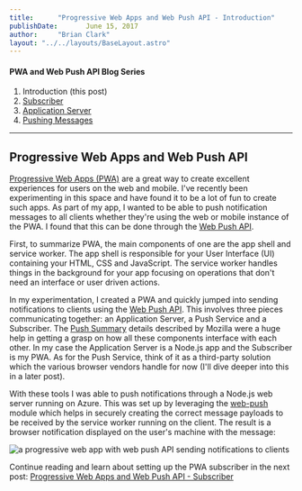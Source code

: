 ```yaml
---
title:      "Progressive Web Apps and Web Push API - Introduction"
publishDate:       June 15, 2017
author:     "Brian Clark"
layout: "../../layouts/BaseLayout.astro"
---
```


#### PWA and Web Push API Blog Series

1. Introduction (this post)
2. [Subscriber](/2017/08/04/pwa-web-push-2)
3. [Application Server](/2017/08/22/pwa-web-push-3)
4. [Pushing Messages](/2017/10/18/pwa-web-push-4)

----------

## Progressive Web Apps and Web Push API

[Progressive Web Apps (PWA)](https://en.wikipedia.org/wiki/Progressive_web_app) are a great way to create excellent experiences for users on the web and mobile. I've recently been experimenting in this space and have found it to be a lot of fun to create such apps. As part of my app, I wanted to be able to push notification messages to all clients whether they're using the web or mobile instance of the PWA. I found that this can be done through the [Web Push API](https://developer.mozilla.org/en-US/docs/Web/API/Push_API).

First, to summarize PWA, the main components of one are the app shell and service worker. The app shell is responsible for your User Interface (UI) containing your HTML, CSS and JavaScript. The service worker handles things in the background for your app focusing on operations that don't need an interface or user driven actions.

In my experimentation, I created a PWA and quickly jumped into sending notifications to clients using the [Web Push API](https://developer.mozilla.org/en-US/docs/Web/API/Push_API). This involves three pieces communicating together: an Application Server, a Push Service and a Subscriber. The [Push Summary](https://blog.mozilla.org/services/2016/08/23/sending-vapid-identified-webpush-notifications-via-mozillas-push-service/) details described by Mozilla were a huge help in getting a grasp on how all these components interface with each other. In my case the Application Server is a Node.js app and the Subscriber is my PWA. As for the Push Service, think of it as a third-party solution which the various browser vendors handle for now (I'll dive deeper into this in a later post).

With these tools I was able to push notifications through a Node.js web server running on Azure. This was set up by leveraging the [web-push](https://github.com/web-push-libs/web-push) module which helps in securely creating the correct message payloads to be received by the service worker running on the client. The result is a browser notification displayed on the user's machine with the message:

<img class="post-image" src="/assets/old-posts/img/pwa-web-push/result-animation.gif" alt="a progressive web app with web push API sending notifications to clients">

Continue reading and learn about setting up the PWA subscriber in the next post: [Progressive Web Apps and Web Push API - Subscriber](/2017/08/04/pwa-web-push-2)
